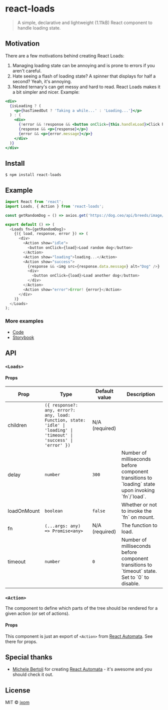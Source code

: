 # react-loads

> A simple, declarative and lightweight (1.11kB) React component to handle loading state.

## Motivation

There are a few motivations behind creating React Loads:

1. Managing loading state can be annoying and is prone to errors if you aren't careful.
2. Hate seeing a flash of loading state? A spinner that displays for half a second? Yeah, it's annoying.
3. Nested ternary's can get messy and hard to read. React Loads makes it a bit simpler and nicer. Example:

```jsx
<div>
  {isLoading ? (
    <p>{hasTimedOut ? 'Taking a while...' : 'Loading...'}</p>
  ) : (
    <div>
      {!error && !response && <button onClick={this.handleLoad}>Click here to load!</button>}
      {response && <p>{response}</p>}
      {error && <p>{error.message}</p>}
    </div>
  )}
</div>
```

## Install

```
$ npm install react-loads
```

## Example

```js
import React from 'react';
import Loads, { Action } from 'react-loads';

const getRandomDog = () => axios.get('https://dog.ceo/api/breeds/image/random');

export default () => (
  <Loads fn={getRandomDog}>
    {({ load, response, error }) => (
      <div>
        <Action show="idle">
          <button onClick={load}>Load random dog</button>
        </Action>
        <Action show="loading">loading...</Action>
        <Action show="success">
          {response && <img src={response.data.message} alt="Dog" />}
          <div>
            <button onClick={load}>Load another dog</button>
          </div>
        </Action>
        <Action show="error">Error! {error}</Action>
      </div>
    )}
  </Loads>
);
```

### More examples

- [Code](./src/__stories__/index.stories.js)
- [Storybook](https://jxom.github.io/react-loads/)

## API

### `<Loads>`

#### Props

<table>
<thead><tr><th>Prop</th><th>Type</th><th>Default value</th><th>Description</th></tr></thead>
<tbody>
  <tr><td>  children </td><td><code>({ response?: any, error?: any, load: Function, state: 'idle' | 'loading' | 'timeout' | 'success' | 'error' })</code></td><td>N/A (required)</td> <td></td></tr>
  <tr><td>  delay </td><td><code>number</code></td><td><code>300</code></td> <td>Number of milliseconds before component transitions to `loading` state upon invoking `fn`/`load`.</td></tr>
  <tr><td>  loadOnMount </td><td><code>boolean</code></td><td><code>false</code></td> <td>Whether or not to invoke the `fn` on mount.</td></tr>
  <tr><td>  fn </td><td><code>(...args: any) => Promise&lt;any&gt;</code></td><td>N/A (required)</td> <td>The function to load.</td></tr>
  <tr><td>  timeout </td><td><code>number</code></td><td><code>0</code></td> <td>Number of milliseconds before component transitions to `timeout` state. Set to `0` to disable.</td></tr>
</tbody>
</table>

### `<Action>`

The component to define which parts of the tree should be rendered for a given action (or set of actions).

#### Props

This component is just an export of `<Action>` from [React Automata](https://github.com/MicheleBertoli/react-automata#action-). See there for props.

## Special thanks

- [Michele Bertoli](https://github.com/MicheleBertoli) for creating [React Automata](https://github.com/MicheleBertoli/react-automata) - it's awesome and you should check it out.

## License

MIT © [jxom](http://jxom.io)

